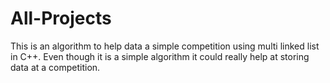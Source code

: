 # All-Projects
This is an algorithm to help data a simple competition using multi linked list in C++. Even though it is a simple algorithm it could really help at storing data at a competition.
